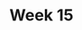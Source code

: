 ---
title: Week 15
days:
  - date: 2024-04-22
    events:
      "**Lecture 36**{: .label .label-lec} Wrapping up part III":
  - date: 2023-04-24
    events:
      "**Lecture 37**{: .label .label-lec} Structured Review ":
      "**Lab**{: .label .label-lab} Final Review ":
  - date: 2023-04-26
    events:
      "**Lecture 38**{: .label .label-lec} Gameshow Review ": 
      "**Extra Credit**{: .label .label-parti} Due on [(Gradescope)](https://www.gradescope.com/courses/704333): Stats is Everywhere or Compelling Study":
---